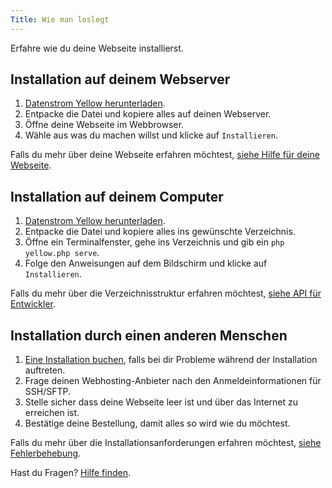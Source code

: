 ```yaml
---
Title: Wie man loslegt
---
```

Erfahre wie du deine Webseite installierst.

## Installation auf deinem Webserver

1. [Datenstrom Yellow herunterladen](https://github.com/datenstrom/yellow/archive/main.zip).
2. Entpacke die Datei und kopiere alles auf deinen Webserver.
3. Öffne deine Webseite im Webbrowser.
4. Wähle aus was du machen willst und klicke auf `Installieren`.

Falls du mehr über deine Webseite erfahren möchtest, [siehe Hilfe für deine Webseite](.).

## Installation auf deinem Computer

1. [Datenstrom Yellow herunterladen](https://github.com/datenstrom/yellow/archive/main.zip).
2. Entpacke die Datei und kopiere alles ins gewünschte Verzeichnis.
3. Öffne ein Terminalfenster, gehe ins Verzeichnis und gib ein `php yellow.php serve`.
4. Folge den Anweisungen auf dem Bildschirm und klicke auf `Installieren`.

Falls du mehr über die Verzeichnisstruktur erfahren möchtest, [siehe API für Entwickler](api-for-developers).

## Installation durch einen anderen Menschen

1. [Eine Installation buchen](https://datenstrom.se/de/contact/), falls bei dir Probleme während der Installation auftreten.
2. Frage deinen Webhosting-Anbieter nach den Anmeldeinformationen für SSH/SFTP.
3. Stelle sicher dass deine Webseite leer ist und über das Internet zu erreichen ist.
4. Bestätige deine Bestellung, damit alles so wird wie du möchtest.

Falls du mehr über die Installationsanforderungen erfahren möchtest, [siehe Fehlerbehebung](troubleshooting).

Hast du Fragen? [Hilfe finden](.).
